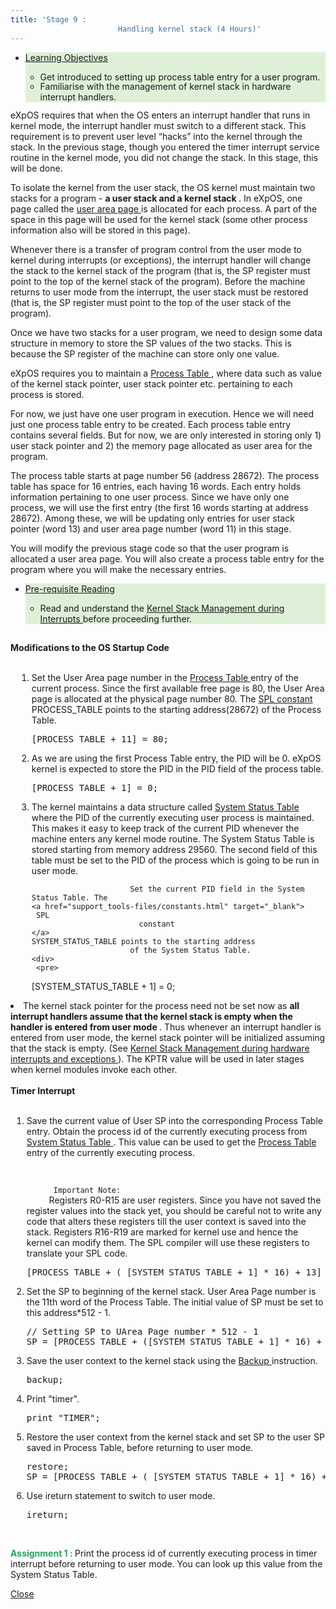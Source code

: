 ```yaml
---
title: 'Stage 9 :
                        Handling kernel stack (4 Hours)'
---
```

<div class="panel-collapse collapse" id="collapse9">
 <div class="panel-body">
  <!-- Begin Learning Objectives-->
  <div class="container col-md-12">
   <div class="section_area">
    <ul class="list-group">
     <li class="list-group-item" style="background:#dff0d8">
      <span class="fa fa-book">
      </span>
      <a data-toggle="collapse" href="#lo9">
       Learning
                                Objectives
      </a>
      <div class="panel-collapse expand" id="lo9">
       <ul>
        <li style="margin-bottom: -2px">
         <span class="fa fa-hand-o-right">
         </span>
         Get introduced to setting up process table entry for a user program.
        </li>
        <li style="margin-bottom: -2px">
         <span class="fa fa-hand-o-right">
         </span>
         Familiarise with the management of kernel stack in hardware interrupt handlers.
        </li>
       </ul>
      </div>
     </li>
    </ul>
   </div>
  </div>
  <!-- End Learning Objectives-->
  <p>
   eXpOS requires that when the OS enters an interrupt handler that runs in kernel mode,
                        the interrupt handler must switch to a different stack. This requirement is to prevent user
                        level
                        “hacks” into the kernel through the stack. In the previous stage, though you entered the timer
                        interrupt service routine in the kernel mode, you did not change the stack. In this stage,
                        this will be done.
  </p>
  <p>
   To isolate the kernel from the user stack, the OS kernel must maintain two stacks for
                        a program -
   <b>
    a user stack and a kernel stack
   </b>
   . In eXpOS, one page called the
   <a href="os_design-files/process_table.html#user_area">
    user
                          area page
   </a>
   is
                        allocated for each process. A part of the space in this page will be used for the kernel stack
                        (some other process information also will be stored in this page).
  </p>
  <p>
   Whenever there is a transfer of program control from the user mode to kernel during interrupts
                        (or exceptions), the interrupt handler will change the stack to the kernel stack of the program
                        (that is, the SP register must point to the top of the kernel stack of the program). Before the
                        machine returns to user mode
                        from the interrupt, the user stack must be restored (that is, the SP register must point to the
                        top of the user
                        stack of the program).
  </p>
  <p>
   Once we have two stacks for a user program, we need to design some data structure in memory to
                        store
                        the SP values of the two stacks. This is because the SP register of the machine can store only
                        one value.
  </p>
  <p>
   eXpOS requires you to maintain a
   <a href="os_design-files/process_table.html" target="_blank">
    Process
                          Table
   </a>
   ,
                        where data such as value of the kernel stack pointer, user stack pointer etc. pertaining to
                        each process is stored.
  </p>
  <p>
   For now, we just have one user program in execution. Hence we will need just one process table
                        entry to be
                        created. Each process table entry contains several fields. But for now, we are only interested
                        in storing
                        only 1) user stack pointer and 2) the memory page allocated as user area for the program.
  </p>
  <p>
   The process table starts at page number 56 (address 28672). The process table has space for 16
                        entries, each
                        having 16 words. Each entry holds information pertaining to one user process. Since we have
                        only one process,
                        we will use the first entry (the first 16 words starting at address 28672). Among these, we
                        will
                        be updating only entries for user stack pointer (word 13) and user area page number (word 11)
                        in this stage.
  </p>
  <p>
   You will modify the previous stage code so that the user program is allocated a user area
                        page.
                        You will also create a process table entry for the program where you will make the necessary
                        entries.
  </p>
  <div class="container col-md-12">
   <div class="section_area">
    <ul class="list-group">
     <li class="list-group-item" style="background:#dff0d8">
      <span class="fa fa-book">
      </span>
      <a data-toggle="collapse" href="#lo9a">
       Pre-requisite Reading
      </a>
      <div class="panel-collapse expand" id="lo9a">
       <ul>
        <li style="margin-bottom: -2px">
         <span class="fa fa-hand-o-right">
         </span>
         Read and understand the
         <a href="os_design-files/stack_interrupt.html" target="_blank">
          Kernel Stack Management during Interrupts
         </a>
         before proceeding further.
        </li>
       </ul>
      </div>
     </li>
    </ul>
   </div>
  </div>
  <br/>
  <b>
   Modifications to the OS Startup Code
  </b>
  <br/>
  <br/>
  <ol style="list-style-type:decimal;margin-left:10px">
   <li>
    Set the User Area page number in the
    <a href="os_design-files/process_table.html" target="_blank">
     Process
                            Table
    </a>
    entry
                          of the current process. Since the first available free page is 80, the User Area page is
                          allocated at the physical page number 80.
                          The
    <a href="support_tools-files/constants.html" target="_blank">
     SPL constant
    </a>
    PROCESS_TABLE points to the starting address(28672)
                          of the Process Table.
    <pre>
[PROCESS_TABLE + 11] = 80;</pre>
   </li>
   <li>
    As we are using the first Process Table entry, the PID will be 0. eXpOS kernel is expected to
                          store
                          the PID in the PID field of the process table.
    <div>
     <pre>[PROCESS_TABLE + 1] = 0;</pre>
    </div>
   </li>
   <li>
    The kernel maintains a data structure called
    <a href="os_design-files/mem_ds.html#ss_table" target="_blank">
     System Status Table
    </a>
    where the PID of the currently executing user process is maintained.
                          This makes it easy to keep track of the current PID whenever the machine enters any kernel
                          mode routine.
                          The System Status Table is stored starting from memory address 29560. The second field of
                          this
                          table must be set to the PID of the process which is going to be run in user mode.

                          Set the current PID field in the System Status Table. The
    <a href="support_tools-files/constants.html" target="_blank">
     SPL
                            constant
    </a>
    SYSTEM_STATUS_TABLE points to the starting address
                          of the System Status Table.
    <div>
     <pre>
[SYSTEM_STATUS_TABLE + 1] = 0;</pre>
    </div>
   </li>
   <li>
    The kernel stack pointer for the process need not be set now as
    <b>
     all interrupt handlers
                            assume that the kernel stack is
                            empty when the handler is entered from user mode
    </b>
    . Thus whenever an interrupt handler is
                          entered from user mode, the kernel
                          stack pointer will be initialized assuming that the stack is empty. (See
    <a href="os_design-files/stack_interrupt.html" target="_blank">
     Kernel Stack Management during hardware interrupts and exceptions
    </a>
    ).
                          The KPTR value will be used in later stages when kernel modules invoke each other.
   </li>
  </ol>
  <br/>
  <b>
   Timer Interrupt
  </b>
  <br/>
  <br/>
  <ol style="list-style-type:decimal;margin-left:2px">
   <li>
    Save the current value of User SP into the corresponding Process Table entry.
                          Obtain the process id of the currently executing process from
    <a href="os_design-files/mem_ds.html#ss_table" target="_blank">
     System Status Table
    </a>
    .
                          This value can be used to get the
    <a href="os_design-files/process_table.html" target="_blank">
     Process
                            Table
    </a>
    entry of the
                          currently executing process.
    <br/>
    <br/>
    <p style="text-indent: 0px">
     <code>
      Important Note:
     </code>
     Registers R0-R15 are user registers.
                            Since you have not saved the register values
                            into the stack yet, you should be careful not to write any code that alters these registers
                            till
                            the user context is saved into the stack. Registers R16-R19 are marked for kernel use and
                            hence
                            the kernel can modify them. The SPL compiler will use these registers to translate your SPL
                            code.
    </p>
    <div>
     <pre>
[PROCESS_TABLE + ( [SYSTEM_STATUS_TABLE + 1] * 16) + 13] = SP;
</pre>
    </div>
   </li>
   <li>
    Set the SP to beginning of the kernel stack.
                          User Area Page number is the 11th word of the Process Table. The initial value of SP must be
                          set to this
                          address*512 - 1.
    <div>
     <pre>
// Setting SP to UArea Page number * 512 - 1
SP = [PROCESS_TABLE + ([SYSTEM_STATUS_TABLE + 1] * 16) + 11] * 512 - 1;
</pre>
    </div>
   </li>
   <li>
    Save the user context to the kernel stack using the
    <a href="arch_spec-files/instruction_set.html#backup" target="_blank">
     Backup
    </a>
    instruction.
    <div>
     <pre>
backup;
</pre>
    </div>
   </li>
   <li>
    Print "timer".
    <div>
     <pre>
print "TIMER";
</pre>
    </div>
   </li>
   <li>
    Restore the user context from the kernel stack and set SP to the user SP saved in Process
                          Table, before returning
                          to user mode.
    <div>
     <pre>
restore;
SP = [PROCESS_TABLE + ( [SYSTEM_STATUS_TABLE + 1] * 16) + 13];
</pre>
    </div>
   </li>
   <li>
    Use ireturn statement to switch to user mode.
    <div>
     <pre>
ireturn;
</pre>
    </div>
   </li>
   <br/>
  </ol>
  <p>
   <b style="color:#26A65B">
    Assignment 1 :
   </b>
   Print the process id of currently executing
                        process in timer interrupt before returning to user mode.
                        You can look up this value from the System Status Table.
  </p>
  <a data-toggle="collapse" href="#collapse9">
   <span class="fa fa-times">
   </span>
   Close
  </a>
 </div>
</div>

